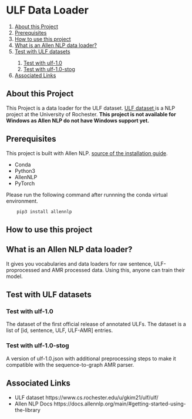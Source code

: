 <h1>ULF Data Loader</h1>

<nav>
    <ol>
       <li><a href="#1">About this Project</a></li> 
       <li><a href="#2">Prerequisites</a></li>
       <li><a href="#3">How to use this project</a></li>
       <li><a href="#4">What is an Allen NLP data loader?</a></li>
       <li><a href="#5">Test with ULF datasets</a></li>
        <ol>
            <li><a href="#5-1">Test with ulf-1.0</a></li>
            <li><a href="#5-2">Test with ulf-1.0-stog</a></li>
        </ol>
        <li><a href="#6">Associated Links</a></li>
    </ol>
</nav>

<div id="1">
    <h2>About this Project</h2>
    <p>
        This Project is a data loader for the ULF dataset.
        <a href="https://www.cs.rochester.edu/u/gkim21/ulf/ulf/">
            ULF dataset
        </a> is a NLP project at the University of Rochester.
        <b>This project is not available for Windows as Allen NLP do not have Windows support yet.</b>
    </p>
</div>

<div id="2">
    <h2>Prerequisites</h2>
    <p>
        This project is built with Allen NLP.
        <a href="https://docs.allennlp.org/main/#getting-started-using-the-library">source of the installation guide</a>.
        <ul>
            <li>Conda</li>
            <li>Python3</li>
            <li>AllenNLP</li>
            <li>PyTorch</li>
        </ul>
        Please run the following command after runnning the conda virtual environment.
    </p>
        
        pip3 install allennlp
</div>

<h2 id="3">How to use this project</h2>
<div id="4">
    <h2>What is an Allen NLP data loader?</h2>
    It gives you vocabularies and data loaders for raw sentence, ULF-proprocessed and AMR processed data.
    Using this, anyone can train their model.
</div>

<div id="5">
    <h2>Test with ULF datasets</h2>
</div>

<div id="5-1">
    <h3>Test with ulf-1.0</h3>
    The dataset of the first official release of annotated ULFs.
    The dataset is a list of [id, sentence, ULF, ULF-AMR] entries.
</div>

<div id="5-2">
    <h3>Test with ulf-1.0-stog</h3>
    A version of ulf-1.0.json with additional preprocessing steps to
    make it compatible with the sequence-to-graph AMR parser.
</div>

<div id="6">
    <h2>Associated Links</h2>
    <ul>
        <li>ULF dataset https://www.cs.rochester.edu/u/gkim21/ulf/ulf/</li>
        <li>Allen NLP Docs https://docs.allennlp.org/main/#getting-started-using-the-library</li>
    </ul>
</div>


